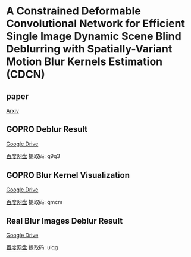 # A Constrained Deformable Convolutional Network for Efficient Single Image Dynamic Scene Blind Deblurring with Spatially-Variant Motion Blur Kernels Estimation (CDCN)

## paper

[Arxiv](https://arxiv.org/pdf/2208.10711.pdf)

## GOPRO Deblur Result

[Google Drive](https://drive.google.com/drive/folders/1oNT-o9sAnLz1MLlKzZTmqvbUPXOr16Gy?usp=sharing)

[百度网盘](https://pan.baidu.com/s/1RUlLM1Ix9QqAuNUzJEs21Q) 提取码: q9q3

## GOPRO Blur Kernel Visualization

[Google Drive](https://drive.google.com/drive/folders/1GXHGNtNAj3YKTqdvIZNJUIZj6sEhBSEH?usp=sharing)

[百度网盘](https://pan.baidu.com/s/1Ve9SI72QxE4gMUTpr2FFeQ) 提取码: qmcm 

## Real Blur Images Deblur Result

[Google Drive](https://drive.google.com/drive/folders/1vTqepKHsaCDQOBg0frh6ubn4P_RsIeSI?usp=sharing)

[百度网盘](https://pan.baidu.com/s/1PwRybRiuWz8i5yuqv1Ttag) 提取码: ulqg

